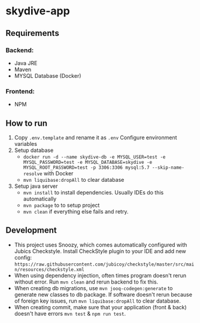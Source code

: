 # skydive-app

## Requirements
### Backend:
* Java JRE
* Maven
* MYSQL Database (Docker)

### Frontend:
* NPM

## How to run
1. Copy `.env.template` and rename it as `.env` Configure environment variables
2. Setup database
    * `docker run -d --name skydive-db -e MYSQL_USER=test -e MYSQL_PASSWORD=test -e MYSQL_DATABASE=skydive -e MYSQL_ROOT_PASSWORD=test -p 3306:3306 mysql:5.7 --skip-name-resolve` with Docker
    * `mvn liquibase:dropAll` to clear database
3. Setup java server
    * `mvn install` to install dependencies. Usually IDEs do this automatically
    * `mvn package` to to setup project
    * `mvn clean` if everything else fails and retry.

## Development
* This project uses Snoozy, which comes automatically configured with Jubics Checkstyle. Install CheckStyle plugin to your IDE and add new config: `https://raw.githubusercontent.com/jubicoy/checkstyle/master/src/main/resources/checkstyle.xml`
* When using dependency injection, often times program doesn't rerun without error. Run `mvn clean` and rerun backend to fix this.
* When creating db migrations, use `mvn jooq-codegen:generate` to generate new classes to db package. If software doesn't rerun because of foreign key issues, run `mvn liquibase:dropAll` to clear database.
* When creating commit, make sure that your application (front & back) doesn't have errors `mvn test` & `npm run test`.